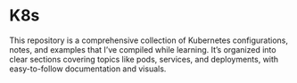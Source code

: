 # K8s
This repository is a comprehensive collection of Kubernetes configurations, notes, and examples that I’ve compiled while learning. It’s organized into clear sections covering topics like pods, services, and deployments, with easy-to-follow documentation and visuals.
